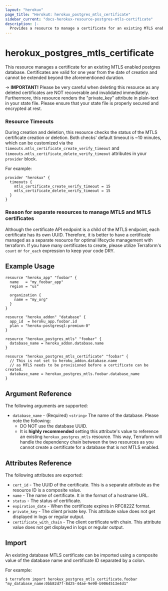 ```yaml
---
layout: "herokux"
page_title: "HerokuX: herokux_postgres_mtls_certificate"
sidebar_current: "docs-herokux-resource-postgres-mtls-certificate"
description: |-
  Provides a resource to manage a certificate for an existing MTLS enabled postgres database
---
```


# herokux\_postgres\_mtls\_certificate

This resource manages a certificate for an existing MTLS enabled postgres database. Certificates are valid for one year from the date of creation and cannot be extended beyond the aforementioned duration.

-> **IMPORTANT!**
Please be very careful when deleting this resource as any deleted certificates are NOT recoverable and invalidated immediately.
Furthermore, this resource renders the "private_key" attribute in plain-text in your state file.
Please ensure that your state file is properly secured and encrypted at rest.

### Resource Timeouts
During creation and deletion, this resource checks the status of the MTLS certificate creation or deletion.
Both checks' default timeout is ~10 minutes, which can be customized via the `timeouts.mtls_certificate_create_verify_timeout`
and `timeouts.mtls_certificate_delete_verify_timeout` attributes in your `provider` block.

For example:

```hcl-terraform
provider "herokux" {
  timeouts {
    mtls_certificate_create_verify_timeout = 15
    mtls_certificate_delete_verify_timeout = 15
  }
}
```

### Reason for separate resources to manage MTLS and MTLS certificates
Although the certificate API endpoint is a child of the MTLS endpoint, each certificate has its own UUID. Therefore, it is better
to have a certificate managed as a separate resource for optimal lifecycle management with terraform. If you have many certificates
to create, please utilize Terraform's `count` or `for_each` expression to keep your code DRY.

## Example Usage

```hcl-terraform
resource "heroku_app" "foobar" {
  name   = "my_foobar_app"
  region = "us"

  organization {
    name = "my_org"
  }
}

resource "heroku_addon" "database" {
  app_id  = heroku_app.foobar.id
  plan = "heroku-postgresql:premium-0"
}

resource "herokux_postgres_mtls" "foobar" {
  database_name = heroku_addon.database.name
}

resource "herokux_postgres_mtls_certificate" "foobar" {
  // This is not set to heroku_addon.database.name
  // as MTLS needs to be provisioned before a certificate can be created.
  database_name = herokux_postgres_mtls.foobar.database_name
}
```

## Argument Reference

The following arguments are supported:

* `database_name` - (Required) `<string>` The name of the database. Please note the following:
    * DO NOT use the database UUID.
    * It is **highly recommended** setting this attribute's value to reference an existing `herokux_postgres_mtls` resource.
      This way, Terraform will handle the dependency chain between the two resources as you cannot create a certificate for
      a database that is not MTLS enabled.

## Attributes Reference

The following attributes are exported:

* `cert_id` - The UUID of the certificate. This is a separate attribute as the resource ID is a composite value.
* `name` - The name of certificate. It in the format of a hostname URL.
* `status` - The status of certificate.
* `expiration_date` - When the certificate expires in RFC822Z format.
* `private_key` - The client private key. This attribute value does not get displayed in logs or regular output.
* `certificate_with_chain` - The client certificate with chain. This attribute value does not get displayed in logs
or regular output.

## Import

An existing database MTLS certificate can be imported using a composite value
of the database name and certificate ID separated by a colon.

For example:

```shell script
$ terraform import herokux_postgres_mtls_certificate.foobar "my_database_name:0bb82d7f-8d25-44ae-9e90-b9064513e4d1"
```

